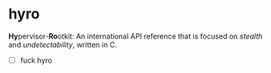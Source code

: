 # hyro

**Hy**pervisor-**Ro**otkit: An international API reference that is focused on *stealth* and *undetectability*, written in C.

- [ ] fuck hyro